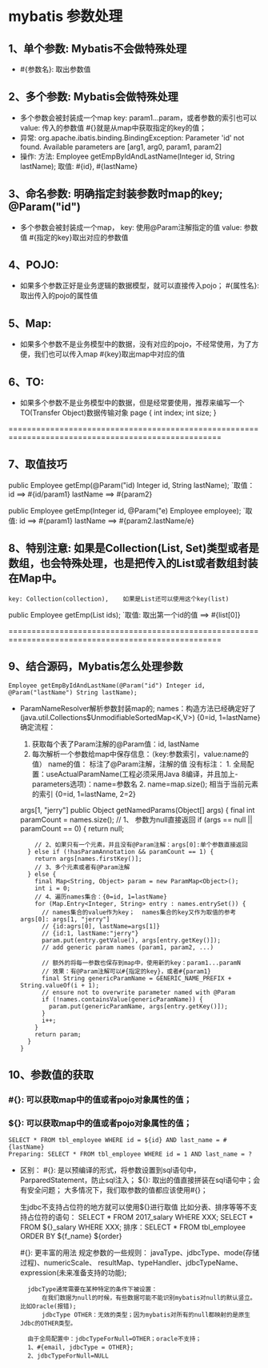 # mybatis 参数处理
## 1、单个参数: Mybatis不会做特殊处理
- #{参数名}:	取出参数值
	
## 2、多个参数: Mybatis会做特殊处理
- 多个参数会被封装成一个map
	key: 	param1...param，或者参数的索引也可以
	value:	传入的参数值
	#{}就是从map中获取指定的key的值；
- 异常: org.apache.ibatis.binding.BindingException: Parameter 'id' not found. Available parameters are [arg1, arg0, param1, param2]
- 操作: 
		方法: Employee getEmpByIdAndLastName(Integer id, String lastName);
		取值: #{id}, #{lastName}
			
## 3、命名参数: 明确指定封装参数时map的key; @Param("id")
- 多个参数会被封装成一个map，
	key:	使用@Param注解指定的值
	value:	参数值
	#{指定的key}取出对应的参数值

## 4、POJO:	
- 如果多个参数正好是业务逻辑的数据模型，就可以直接传入pojo；
	#{属性名}: 取出传入的pojo的属性值
	
## 5、Map:
- 如果多个参数不是业务模型中的数据，没有对应的pojo，不经常使用，为了方便，我们也可以传入map
	#{key}取出map中对应的值
	
## 6、TO:
- 如果多个参数不是业务模型中的数据，但是经常要使用，推荐来编写一个TO(Transfer Object)数据传输对象
	page {
		int index;
		int size;
	}

====================================================================================================

## 7、取值技巧
public Employee getEmp(@Param("id) Integer id, String lastName);
	`取值： id ==> #{id/param1}		lastName ==> #{param2}
	
public Employee getEmp(Integer id, @Param("e) Employee employee);
	`取值: id ==> #{param1}			lastName ==> #{param2.lastName/e}
	
## 8、特别注意: 如果是Collection(List, Set)类型或者是数组，也会特殊处理，也是把传入的List或者数组封装在Map中。
	key: Collection(collection),	如果是List还可以使用这个key(list)
public Employee getEmp(List<Integer> ids);
	`取值: 取出第一个id的值 ==> #{list[0]}
	
====================================================================================================

## 9、结合源码，Mybatis怎么处理参数
	Employee getEmpByIdAndLastName(@Param("id") Integer id, @Param("lastName") String lastName);
- ParamNameResolver解析参数封装map的;
	names：构造方法已经确定好了
		 (java.util.Collections$UnmodifiableSortedMap<K,V>) {0=id, 1=lastName}
	确定流程：
	1. 获取每个表了Param注解的@Param值：id, lastName
	2. 每次解析一个参数给map中保存信息：（key:参数索引，value:name的值）
		name的值：
			标注了@Param注解，注解的值
			没有标注：
				1. 全局配置：useActualParamName(工程必须采用Java 8编译，并且加上-parameters选项)：name=参数名
				2. name=map.size();	相当于当前元素的索引	{0=id, 1=lastName, 2=2}
		

	args[1, "jerry"]
	  public Object getNamedParams(Object[] args) {
	    final int paramCount = names.size();
	    // 1、 参数为null直接返回
	    if (args == null || paramCount == 0) {
	      return null;
	      
	      // 2、如果只有一个元素，并且没有@Param注解：args[0]:单个参数直接返回
	    } else if (!hasParamAnnotation && paramCount == 1) {
	      return args[names.firstKey()];
	      // 3、多个元素或者有@Param注解
	    } else {
	      final Map<String, Object> param = new ParamMap<Object>();
	      int i = 0;
	      // 4、遍历names集合：{0=id, 1=lastName}
	      for (Map.Entry<Integer, String> entry : names.entrySet()) {
	      	// names集合的value作为key；	names集合的key又作为取值的参考args[0]: args[1, "jerry"]
	      	// {id:agrs[0], lastName=args[1]}
	      	// {id:1, lastName:"jerry"}
	        param.put(entry.getValue(), args[entry.getKey()]);
	        // add generic param names (param1, param2, ...)
	        
	        // 额外的将每一参数也保存到map中，使用新的key：param1...paramN
	        // 效果：有@Param注解可以#{指定的key}，或者#{param1}
	        final String genericParamName = GENERIC_NAME_PREFIX + String.valueOf(i + 1);
	        // ensure not to overwrite parameter named with @Param
	        if (!names.containsValue(genericParamName)) {
	          param.put(genericParamName, args[entry.getKey()]);
	        }
	        i++;
	      }
	      return param;
	    }
	  }
	  

## 10、参数值的获取

### #{}:	可以获取map中的值或者pojo对象属性的值；

### ${}:	可以获取map中的值或者pojo对象属性的值；
	SELECT * FROM tbl_employee WHERE id = ${id} AND last_name = #{lastName}
	Preparing: SELECT * FROM tbl_employee WHERE id = 1 AND last_name = ?
- 区别：
	#{}:	是以预编译的形式，将参数设置到sql语句中，ParparedStatement，防止sql注入；
	${}:	取出的值直接拼装在sql语句中；会有安全问题；
	大多情况下，我们取参数的值都应该使用#{}；
	
	生jdbc不支持占位符的地方就可以使用${}进行取值
	比如分表、排序等等不支持占位符的语句：
		SELECT * FROM 2017_salary WHERE XXX;
		SELECT * FROM ${}_salary WHERE XXX;
		排序：SELECT * FROM tbl_employee ORDER BY ${f_name} ${order}
		
	#{}: 更丰富的用法
		规定参数的一些规则：
			javaType、jdbcType、mode(存储过程)、numericScale、
			resultMap、typeHandler、jdbcTypeName、expression(未来准备支持的功能);
			
		jdbcType通常需要在某种特定的条件下被设置：
			在我们数据为null的时候，有些数据可能不能识别mybatis对null的默认竖立。比如Oracle(报错);
			jdbcType OTHER：无效的类型；因为mybatis对所有的null都映射的是原生Jdbc的OTHER类型。
			
		由于全局配置中：jdbcTypeForNull=OTHER；oracle不支持；
		1、#{email, jdbcType = OTHER};
		2、jdbcTypeForNull=NULL
			